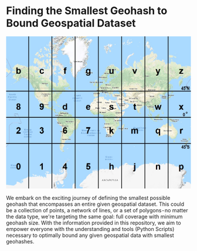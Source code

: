 # Finding the Smallest Geohash to Bound Geospatial Dataset
<p align="center">
  <img src="https://github.com/akhilchibber/Smallest-Geohash/blob/main/geohash.jpeg?raw=true" width="600" alt="earthml Logo">
</p>

We embark on the exciting journey of defining the smallest possible geohash that encompasses an entire given geospatial dataset. This could be a collection of points, a network of lines, or a set of polygons - no matter the data type, we're targeting the same goal: full coverage with minimum geohash size. With the information provided in this repository, we aim to empower everyone with the understanding and tools (Python Scripts) necessary to optimally bound any given geospatial data with smallest geohashes.
